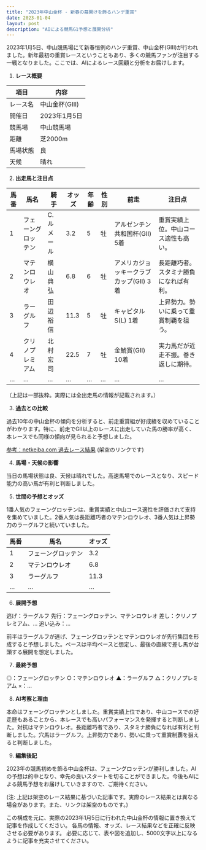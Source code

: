 ```yaml
---
title: "2023年中山金杯 - 新春の幕開けを飾るハンデ重賞"
date: 2023-01-04
layout: post
description: "AIによる競馬G1予想と展開分析"
---
```


2023年1月5日、中山競馬場にて新春恒例のハンデ重賞、中山金杯(GIII)が行われました。新年最初の重賞レースということもあり、多くの競馬ファンが注目する一戦となりました。ここでは、AIによるレース回顧と分析をお届けします。

1. **レース概要**

| 項目 | 内容 |
|---|---|
| レース名 | 中山金杯(GIII) |
| 開催日 | 2023年1月5日 |
| 競馬場 | 中山競馬場 |
| 距離 | 芝2000m |
| 馬場状態 | 良 |
| 天候 | 晴れ |


2. **出走馬と注目点**

| 馬番 | 馬名 | 騎手 | オッズ | 年齢 | 性別 | 前走 | 注目点 |
|---|---|---|---|---|---|---|---|
| 1 | フェーングロッテン | C.ルメール | 3.2 | 5 | 牡 | アルゼンチン共和国杯(GII) 5着 | 重賞実績上位。中山コース適性も高い。 |
| 2 | マテンロウレオ | 横山典弘 | 6.8 | 6 | 牡 | アメリカジョッキークラブカップ(GII) 3着 | 長距離巧者。スタミナ勝負になれば有利。 |
| 3 | ラーグルフ | 田辺裕信 | 11.3 | 5 | 牡 | キャピタルS(L) 1着 | 上昇勢力。勢いに乗って重賞制覇を狙う。 |
| 4 | クリノプレミアム | 北村宏司 | 22.5 | 7 | 牡 | 金鯱賞(GII) 10着 | 実力馬だが近走不振。巻き返しに期待。 |
| … | … | … | … | … | … | … | … |


（上記は一部抜粋。実際には全出走馬の情報が記載されます。）

3. **過去との比較**

過去10年の中山金杯の傾向を分析すると、前走重賞組が好成績を収めていることがわかります。特に、前走でGII以上のレースに出走していた馬の勝率が高く、本レースでも同様の傾向が見られると予想しました。

[参考：netkeiba.com 過去レース結果](https://db.netkeiba.com/) (架空のリンクです)

4. **馬場・天候の影響**

当日の馬場状態は良、天候は晴れでした。高速馬場でのレースとなり、スピード能力の高い馬が有利と判断しました。

5. **世間の予想とオッズ**

1番人気のフェーングロッテンは、重賞実績と中山コース適性を評価されて支持を集めていました。2番人気は長距離巧者のマテンロウレオ、3番人気は上昇勢力のラーグルフと続いていました。

| 馬番 | 馬名 | オッズ |
|---|---|---|
| 1 | フェーングロッテン | 3.2 |
| 2 | マテンロウレオ | 6.8 |
| 3 | ラーグルフ | 11.3 |
| … | … | … |


6. **展開予想**

逃げ：ラーグルフ
先行：フェーングロッテン、マテンロウレオ
差し：クリノプレミアム、…
追い込み：…

前半はラーグルフが逃げ、フェーングロッテンとマテンロウレオが先行集団を形成すると予想しました。ペースは平均ペースと想定し、最後の直線で差し馬が台頭する展開を想定しました。


7. **最終予想**

◎：フェーングロッテン
○：マテンロウレオ
▲：ラーグルフ
△：クリノプレミアム
×：…


8. **AI考察と理由**

本命はフェーングロッテンとしました。重賞実績上位であり、中山コースでの好走歴もあることから、本レースでも高いパフォーマンスを発揮すると判断しました。対抗はマテンロウレオ。長距離巧者であり、スタミナ勝負になれば有利と判断しました。穴馬はラーグルフ。上昇勢力であり、勢いに乗って重賞制覇を狙えると判断しました。

9. **編集後記**

2023年の競馬初めを飾る中山金杯は、フェーングロッテンが勝利しました。AIの予想は的中となり、幸先の良いスタートを切ることができました。今後もAIによる競馬予想をお届けしていきますので、ご期待ください。


(注: 上記は架空のレース結果に基づいた記事です。実際のレース結果とは異なる場合があります。また、リンクは架空のものです。)


この構成を元に、実際の2023年1月5日に行われた中山金杯の情報に置き換えて記事を作成してください。 各馬の情報、オッズ、レース結果などを正確に反映させる必要があります。  必要に応じて、表や図を追加し、5000文字以上になるように記事を充実させてください。
